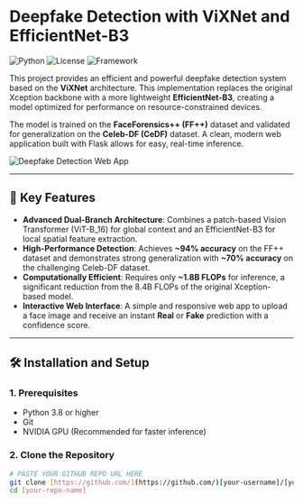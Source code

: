 # Deepfake Detection with ViXNet and EfficientNet-B3

![Python](https://img.shields.io/badge/Python-3.8%2B-blue.svg) ![License](https://img.shields.io/badge/License-MIT-green.svg) ![Framework](https://img.shields.io/badge/Framework-PyTorch_&_Flask-orange.svg)

This project provides an efficient and powerful deepfake detection system based on the **ViXNet** architecture. This implementation replaces the original Xception backbone with a more lightweight **EfficientNet-B3**, creating a model optimized for performance on resource-constrained devices.

The model is trained on the **FaceForensics++ (FF++)** dataset and validated for generalization on the **Celeb-DF (CeDF)** dataset. A clean, modern web application built with Flask allows for easy, real-time inference.

![Deepfake Detection Web App](https://raw.githubusercontent.com/Ghulam-Haider/Deepfake-Detection-with-ViXNet-and-EfficientNet-B3/main/assets/webapp_screenshot.png)

---

## 🚀 Key Features

* **Advanced Dual-Branch Architecture**: Combines a patch-based Vision Transformer (ViT-B_16) for global context and an EfficientNet-B3 for local spatial feature extraction.
* **High-Performance Detection**: Achieves **~94% accuracy** on the FF++ dataset and demonstrates strong generalization with **~70% accuracy** on the challenging Celeb-DF dataset.
* **Computationally Efficient**: Requires only **~1.8B FLOPs** for inference, a significant reduction from the 8.4B FLOPs of the original Xception-based model.
* **Interactive Web Interface**: A simple and responsive web app to upload a face image and receive an instant **Real** or **Fake** prediction with a confidence score.

---

## 🛠️ Installation and Setup

### 1. Prerequisites

* Python 3.8 or higher
* Git
* NVIDIA GPU (Recommended for faster inference)

### 2. Clone the Repository

```bash
# PASTE YOUR GITHUB REPO URL HERE
git clone [https://github.com/](https://github.com/)[your-username]/[your-repo-name].git
cd [your-repo-name]
